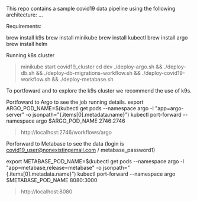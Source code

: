 This repo contains a sample covid19 data pipeline using the following architecture: ...

Requirements:

 brew install k9s
 brew install minikube
 brew install kubectl
 brew install argo
 brew install helm

Running k8s cluster
> minikube start covid19_cluster
> cd dev
> ./deploy-argo.sh && ./deploy-db.sh && ./deploy-db-migrations-workflow.sh && ./deploy-covid19-workflow.sh && ./deploy-metabase.sh

To portfoward and to explore the k9s cluster we recommend the use of k9s. 

Portfoward to Argo to see the job running details.
export ARGO_POD_NAME=$(kubectl get pods --namespace argo -l "app=argo-server" -o jsonpath="{.items[0].metadata.name}")
kubectl port-forward --namespace argo $ARGO_POD_NAME 2746:2746

> http://localhost:2746/workflows/argo

Porforward to Metabase to see the data (login is covid19_user@nonexistingemail.com / metabase_password1)

export METABASE_POD_NAME=$(kubectl get pods --namespace argo -l "app=metabase,release=metabase" -o jsonpath="{.items[0].metadata.name}")
kubectl port-forward --namespace argo $METABASE_POD_NAME 8080:3000

> http://localhost:8080